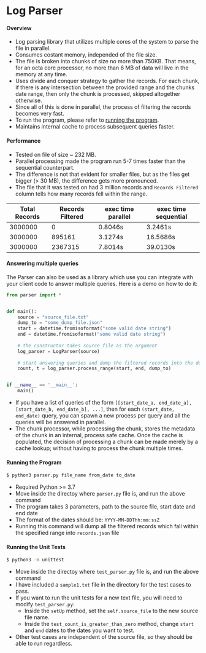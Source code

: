 # Log Parser

#### Overview
- Log parsing library that utilizes multiple cores of the system to parse the file in parallel.
- Consumes costant memory, independed of the file size.
- The file is broken into chunks of size no more than 750KB. That means, for an octa core processor,
  no more than 6 MB of data will live in the memory at any time.
- Uses divide and conquer strategy to gather the records. For each chunk, if there is any intersection between
  the provided range and the chunks date range, then only the chunk is processed, skipped altogether otherwise.
- Since all of this is done in parallel, the process of filtering the records becomes very fast.
- To run the program, please refer to [running the program](#running-the-Program).
- Maintains internal cache to process subsequent queries faster.


#### Performance
- Tested on file of size ~ 232 MB.
- Parallel processing made the program run 5-7 times faster than the sequential counterpart.
- The difference is not that evident for smaller files, but as the files get bigger (> 30 MB), the difference gets more pronounced.
- The file that it was tested on had 3 million records and `Records Filtered` column tells how many records fell within the range.

|Total Records       |Records Filtered  | exec time parallel | exec time sequential |
|--------------------|------------------|--------------------|----------------------|
|3000000             |0                 |0.8046s             |3.2461s               |
|3000000             |895161            |3.1274s             |16.5686s              | 
|3000000             |2367315           |7.8014s             |39.0130s              |


#### Answering multiple queries
The Parser can also be used as a library which use you can integrate with your client code to answer multiple queries. 
Here is a demo on how to do it:
```python
from parser import *


def main():
    source = "source_file.txt"
    dump_to = "some_dump_file.json"
    start = datetime.fromisoformat("some valid date string")
    end = datetime.fromisoformat("some valid date string")
    
    # the constructor takes source file as the argument
    log_parser = LogParser(source)
    
    # start answering queries and dump the filtered records into the destination file
    count, t = log_parser.process_range(start, end, dump_to)


if __name__ == '__main__':
    main()
```


- If you have a list of queries of the form `[[start_date_a, end_date_a], [start_date_b, end_date_b], ...]`, 
then for each `(start_date, end_date)` query, you can spawn a new process per query and all the queries will be
answered in parallel.
- The chunk processor, while processing the chunk, stores the metadata of the chunk in an internal, process safe cache.
Once the cache is populated, the decision of processing a chunk can be made merely by a cache lookup; without having to 
process the chunk multiple times.


#### Running the Program
```sh
$ python3 parser.py file_name from_date to_date
```

- Required Python >= 3.7
- Move inside the directoy where `parser.py` file is, and run the above command
- The program takes 3 parameters, path to the source file, start date and end date
- The format of the dates should be: `YYYY-MM-DDThh:mm:ssZ`
- Running this command will dump all the filtered records which fall within the specified range into `records.json` file


#### Running the Unit Tests
```sh
$ python3 -m unittest
```

* Move inside the directoy where `test_parser.py` file is, and run the above command
* I have included a `sample1.txt` file in the directory for the test cases to pass.
* If you want to run the unit tests for a new text file, you will need to modify `test_parser.py`:
    -  Inside the `setUp` method, set the `self.source_file` to the new source file name.
    -  Inside the `test_count_is_greater_than_zero` method, change `start` and `end` dates to the dates you want to test.
* Other test cases are independent of the source file, so they should be able to run regardless. 